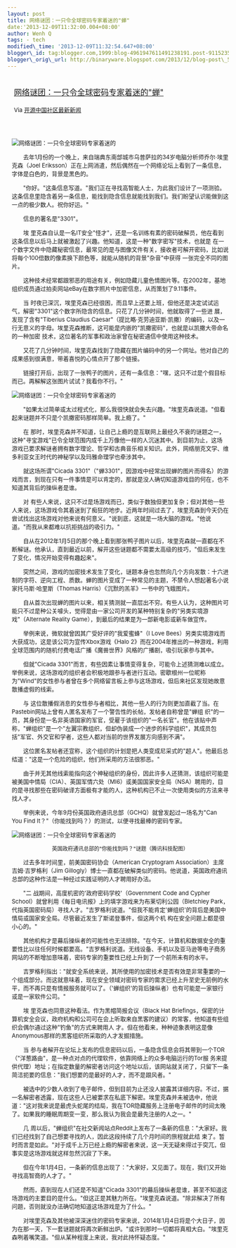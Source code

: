 ```yaml
--- 
layout: post 
title: 网络谜团：一只令全球密码专家着迷的"蝉" 
date:'2013-12-09T11:32:00.004+08:00' 
author: Wenh Q
tags: - tech
modified\_time: '2013-12-09T11:32:54.647+08:00' 
blogger\_id: tag:blogger.com,1999:blog-4961947611491238191.post-9115235468880899568
blogger\_orig\_url: http://binaryware.blogspot.com/2013/12/blog-post\_5353.html
---
```

<div style="margin: 10px; padding: 5px;">

<div style="font-size: 18px;">

[网络谜团：一只令全球密码专家着迷的"蝉"](http://www.oschina.net/news/46687/fascinating-cicada)

</div>

<div style="font-size: 13px;">

Via [开源中国社区最新新闻](http://www.oschina.net/?from=rss)

</div>

</div>

<div style="font-size: 13px; padding: 15px 0 10px 10px;">

![网络谜团：一只令全球密码专家着迷的](http://static.oschina.net/uploads/img/201312/09063414_C5Jq.jpg)

<div style="text-indent: 2em;">

去年1月份的一个晚上，来自瑞典东南部城市乌普萨拉的34岁电脑分析师乔尔·埃里克森（Joel
Eriksson）正在上网消遣，然后偶然在一个网络论坛上看到了一条信息，字体是白色的，背景是黑色的。

</div>

<div style="text-indent: 2em;">

"你好。"这条信息写道。"我们正在寻找高智能人士，为此我们设计了一项测验。这条信息里隐含着另一条信息，能找到隐含信息就能找到我们。我们盼望认识能做到这一点的极少数人。祝你好运。"

</div>

<div style="text-indent: 2em;">

信息的署名是"3301"。

</div>

<div style="text-indent: 2em;">

埃
里克森自认是一名IT安全"怪才"，还是一名训练有素的密码破解员，他在看到这条信息以后马上就被激起了兴趣。他知道，这是一种"数字密写"技术，也就是
在一个数字文件中隐藏秘密信息，最常见的是与图像文件有关，接收者可解开密码，比如说将每个100倍数的像素换下颜色等，就能从随机的背景"杂音"中获得
一张完全不同的图片。

</div>

<div style="text-indent: 2em;">

这种技术经常都跟邪恶的用途有关，例如隐藏儿童色情图片等。在2002年，基地组织成员通过拍卖网站eBay在数字照片中加密信息，从而策划了9.11事件。

</div>

<div style="text-indent: 2em;">

当
时夜已深沉，埃里克森已经很困，而且早上还要上班，但他还是决定试试运气，解密"3301"这个数字所隐含的信息。只花了几分钟时间，他就取得了一些进
展，发现了含有"Tiberius Claudius
Caesar"（提比略·克劳迪亚斯·凯撒）的编码，以及一行无意义的字母。埃里克森推断，这可能是内嵌的"凯撒密码"，也就是以凯撒大帝命名的一种加密
技术，这位著名的军事和政治家曾在秘密通信中使用这种技术。

</div>

<div style="text-indent: 2em;">

又花了几分钟时间，埃里克森找到了隐藏在图片编码中的另一个网址。他对自己的成果感到很满意，带着喜悦的心情点开了那个链接。

</div>

<div style="text-indent: 2em;">

链接打开后，出现了一张鸭子的图片，还有一条信息："嘿，这只不过是个假目标而已。再解解这张图片试试？我看你不行。"

</div>

<div style="width: 460px;">

![网络谜团：一只令全球密码专家着迷的](http://static.oschina.net/uploads/img/201312/09063414_WWfk.jpg)

</div>

<div style="text-indent: 2em;">

"如果太过简单或太过程式化，那么我很快就会失去兴趣。"埃里克森说道。"但看起来谜题并不只是个凯撒密码那样简单。我上瘾了。"

</div>

<div style="text-indent: 2em;">

在
那时，埃里克森并不知道，让自己上瘾的是互联网上最经久不衰的谜题之一，这种"寻宝游戏"已令全球范围内成千上万像他一样的人沉迷其中。到目前为止，这场
游戏已要求解谜者拥有数字理论、哲学和古典音乐相关知识。此外，网络朋克文学、维多利亚女王时代的神秘学以及玛雅命理学也牵涉其中。

</div>

<div style="text-indent: 2em;">

就这场所谓"Cicada
3301"（"蝉3301"，因游戏中经常出现蝉的图片而得名）的游戏而言，到现在只有一件事情是可以肯定的，那就是没人确切知道游戏目的何在，也不知道其背后的操纵者是谁。

</div>

<div style="text-indent: 2em;">

对
有些人来说，这只不过是场游戏而已，类似于数独但更加复杂；但对其他一些人来说，这场游戏令其着迷到了痴狂的地步。近两年时间过去了，埃里克森到今天仍在
尝试找出这场游戏对他来说有何意义。"说到底，这就是一场大脑的游戏。"他说道。"而我从来都难以抗拒挑战的吸引力。"

</div>

<div style="text-indent: 2em;">

自从在2012年1月5日的那个晚上看到那张鸭子图片以后，埃里克森就一直都在不断解谜。他承认，直到最近以前，解开这些谜题都不需要太高级的技巧，"但后来发生了变化，情况开始变得有趣起来"。

</div>

<div style="text-indent: 2em;">

突然之间，游戏的加密技术发生了变化，谜题本身也忽然向几个方向发散：十六进制的字符、逆向工程、质数。蝉的图片变成了一种常见的主题，不禁令人想起著名小说家托马斯·哈里斯（Thomas
Harris）《沉默的羔羊》一书中的飞蛾图片。

</div>

<div style="text-indent: 2em;">

自从首次出现蝉的图片以来，相关猜测就一直层出不穷。有些人认为，这种图片可能只不过是种公关噱头，觉得是由一家公司开发的某种特别复杂的"另类实境游戏"（Alternate
Reality Game），到最后的结果是为一部新电影或新车做宣传。

</div>

<div style="text-indent: 2em;">

举例来说，微软就曾因其广受好评的"我爱蜜蜂"（I Love
Bees）另类实境游戏而大获成功，这是该公司为宣传Xbox游戏《Halo
2》而在2004年推出的一种游戏，利用全球范围内的随机付费电话广播《魔兽世界》风格的广播剧，吸引玩家参与其中。

</div>

<div style="text-indent: 2em;">

但就"Cicada
3301"而言，有些因素让事情变得复杂，可能令上述猜测难以成立。举例来说，这场游戏的组织者会积极地跟参与者进行互动。密歇根州一位昵称为"Wind"的女性参与者曾在多个网络留言板上参与这场游戏，但后来社区发现她故意散播虚假的线索。

</div>

<div style="text-indent: 2em;">

与
这位散播假消息的女性参与者相比，其他一些人的行为则更加直截了当。在Pastebin网站上曾有人匿名发布了一个警告性的长帖，发帖者自称曾是"蝉组
织"的一员，其身份是一名非英语国家的军官，受雇于该组织的"一名长官"。他在该贴中声称，"蝉组织"是一个"左翼宗教组织，但却伪装成一个进步的科学组织"，其成员包括"军官、外交官和学者，这些人都对当前的世界发展方向感到不满"。

</div>

<div style="text-indent: 2em;">

这位匿名发帖者还宣称，这个组织的计划是把人类变成尼采式的"超人"。他最后总结道："这是一个危险的组织，他们所采用的方法很邪恶。"

</div>

<div style="text-indent: 2em;">

由于并无其他线索能指向这个神秘组织的身份，因此许多人还猜测，该组织可能是被美国中情局（CIA）、英国军情六处（MI6）或美国国家安全局（NSA）聘用的，目的是寻找那些在密码破译方面极有才能的人，这种机构已不止一次使用类似的方法来寻找人才。

</div>

<div style="text-indent: 2em;">

举例来说，今年9月份英国政府通讯总部（GCHQ）就曾发起过一场名为"Can You
Find It？"（你能找到吗？）的测试，以便寻找最棒的密码专家。

</div>

<div style="width: 460px;">

![网络谜团：一只令全球密码专家着迷的](http://static.oschina.net/uploads/img/201312/09063414_AQK8.jpg)

</div>

<div style="text-align: center;">

<span
style="font-size: 12px;">英国政府通讯总部的"你能找到吗？"谜题（腾讯科技配图）</span>

</div>

<div style="text-indent: 2em;">

过去多年时间里，前美国密码协会（American Cryptogram
Association）主席吉姆·吉罗格利（Jim
Gillogly）博士一直都在破解类似的密码。他说道，英国政府通讯总部的这种作法是一种经过实践证明的人才聘用好办法。

</div>

<div style="text-indent: 2em;">

"二 战期间，高度机密的'政府密码学校'（Government Code and Cypher
School）就曾利用《每日电讯报》上的填字游戏来为布莱切利公园（Bletchley
Park，代指英国密码局）寻找人才。"吉罗格利说道。"但我不能肯定'蝉组织'的背后是美国中情局或国家安全局。尽管最近发生了斯诺登事件，但这两个机
构在安全问题上都是很小心的。"

</div>

<div style="text-indent: 2em;">

其他机构才是幕后操纵者的可能性也无法排除。"在今天，计算机和数据安全的重要性比以往任何时候都要高。"吉罗格利说道。无线设备、手机以及亚马逊等电子商务网站的不断增加意味着，密码专家的重要性已经上升到了一个前所未有的水平。

</div>

<div style="text-indent: 2em;">

吉罗格利指出："就安全系统来说，其所使用的加密技术是否有效是非常重要的一个组成部分。而这就意味着，现在安全领域对密码专家的需求已经上升至史无前例的水平，而不再只是有情报服务就可以了。（'蝉组织'的背后操纵者）也有可能是一家银行或是一家软件公司。"

</div>

<div style="text-indent: 2em;">

埃 里克森也同意这种看法。作为黑帽简报会议（Black Hat
Briefings，保密的计算机安全会议，政府机构和公司可在会上听取来自黑客的建议）的常客，他知道有些组织会偶尔通过这种"钓鱼"的方式来聘用人
才。但在他看来，种种迹象表明这是像Anonymous那样的黑客组织所采取的人才发掘措施。

</div>

<div style="text-indent: 2em;">

当
参与者解开在论坛上发布的信息密码以后，一条隐含信息会将其带到一个TOR（"洋葱路由"，是一种点对点的代理软件，依靠网络上的众多电脑运行的Tor服
务来提供代理）地址；在指定数量的解密者访问这个地址以后，该网站就关闭了，只留下一条简洁扼要的信息："我们想要的是最好的人才，而不是跟风者。"

</div>

<div style="text-indent: 2em;">

被选中的少数人收到了电子邮件，但到目前为止还没人披露其详细内容。不过，据一名解密者透露，现在这些人已被要求在私底下解密。埃里克森并未被选中，他说
道："这对我来说是最虎头蛇尾的结局，我在TOR隐藏服务上注册电子邮件的时间太晚了。如果我的睡眠周期变一变，那么我认为我会是最先注册的人之一。"

</div>

<div style="text-indent: 2em;">

几
周以后，"蝉组织"在社交新闻站点Reddit上发布了一条新的信息："大家好。我们已经找到了自己想要寻找的人，因此这段持续了几个月时间的旅程就此结
束了。暂时而言是如此。"对于成千上万已经上瘾的解密者来说，这一天无疑来得过于突兀，但事实是这场游戏就这样忽然沉寂了下来。

</div>

<div style="text-indent: 2em;">

但在今年1月4日，一条新的信息出现了："大家好，又见面了。现在，我们又开始寻找高智商的人才了。"

</div>

<div style="text-indent: 2em;">

然而，直到现在人们还是不知道"Cicada
3301"的幕后操纵者是谁，甚至不知道这场游戏的主要目的是什么。"但这正是其魅力所在。"埃里克森说道。"除非解决了所有问题，否则就没办法确切地知道这场游戏是为了什么。"

</div>

<div style="text-indent: 2em;">

对埃里克森及其他被深深迷住的密码专家来说，2014年1月4日将是个大日子，因为在那一天，下一套谜题就将再次新鲜出炉。"或许到那时一切都将真相大白。"埃里克森咧着嘴笑道。"但从某种程度上来说，我对此持怀疑态度。"

</div>

</div>
